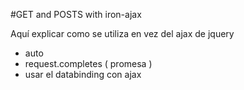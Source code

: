 #GET and POSTS with iron-ajax

Aquí explicar como se utiliza en vez del ajax de jquery

* auto
* request.completes ( promesa )
* usar el databinding con ajax
